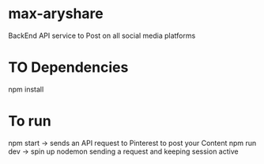 # max-aryshare
BackEnd API service to Post on all social media platforms 

# TO Dependencies
npm install 

# To run 

npm start  -> sends an API request to Pinterest to post your Content
npm run dev -> spin up nodemon sending a request and keeping session active 



